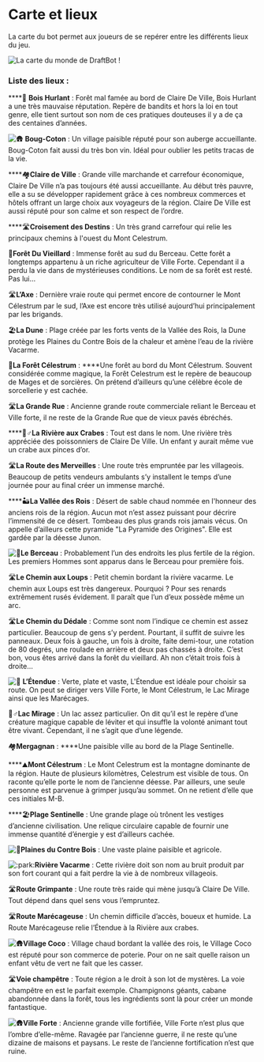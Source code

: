 # Carte et lieux

La carte du bot permet aux joueurs de se repérer entre les différents lieux du jeu.

![La carte du monde de DraftBot !](../.gitbook/assets/map.jpg)

### Liste des lieux :

\*\*\*\*🌳 **Bois Hurlant** : Forêt mal famée au bord de Claire De Ville, Bois Hurlant a une très mauvaise réputation. Repère de bandits et hors la loi en tout genre, elle tient surtout son nom de ces pratiques douteuses il y a de ça des centaines d’années.

![:hut:](https://discord.com/assets/553b3d5b39313e22a9f5864e7ea071f7.svg) **Boug-Coton** : Un village paisible réputé pour son auberge accueillante. Boug-Coton fait aussi du très bon vin. Idéal pour oublier les petits tracas de la vie.

\*\*\*\*🏘**Claire de Ville** : Grande ville marchande et carrefour économique, Claire De Ville n’a pas toujours été aussi accueillante. Au début très pauvre, elle a su se développer rapidement grâce à ces nombreux commerces et hôtels offrant un large choix aux voyageurs de la région. Claire De Ville est aussi réputé pour son calme et son respect de l’ordre.

\*\*\*\*🛣**Croisement des Destins** : Un très grand carrefour qui relie les principaux chemins à l'ouest du Mont Celestrum.

🌳**Forêt Du Vieillard** : Immense forêt au sud du Berceau. Cette forêt a longtemps appartenu à un riche agriculteur de Ville Forte. Cependant il a perdu la vie dans de mystérieuses conditions. Le nom de sa forêt est resté. Pas lui…

🛣**L’Axe** : Dernière vraie route qui permet encore de contourner le Mont Célestrum par le sud, l’Axe est encore très utilisé aujourd’hui principalement par les brigands.

🏖**La Dune** : Plage créée par les forts vents de la Vallée des Rois, la Dune protège les Plaines du Contre Bois de la chaleur et amène l’eau de la rivière Vacarme.

🌳**La Forêt Célestrum** : ****Une forêt au bord du Mont Célestrum. Souvent considérée comme magique, la Forêt Celestrum est le repère de beaucoup de Mages et de sorcières. On prétend d’ailleurs qu’une célèbre école de sorcellerie y est cachée.

🛣**La Grande Rue** : Ancienne grande route commerciale reliant le Berceau et Ville forte, il ne reste de la Grande Rue que de vieux pavés ébréchés.

\*\*\*\*🚣♂**La Rivière aux Crabes** : Tout est dans le nom. Une rivière très appréciée des poissonniers de Claire De Ville. Un enfant y aurait même vue un crabe aux pinces d’or.

🛣**La Route des Merveilles** : Une route très empruntée par les villageois. Beaucoup de petits vendeurs ambulants s’y installent le temps d’une journée pour au final créer un immense marché.

\*\*\*\*🏜**La Vallée des Rois** : Désert de sable chaud nommée en l'honneur des anciens rois de la région. Aucun mot n’est assez puissant pour décrire l’immensité de ce désert. Tombeau des plus grands rois jamais vécus. On appelle d’ailleurs cette pyramide "La Pyramide des Origines". Elle est gardée par la déesse Junon.

![:hibiscus:](https://discord.com/assets/07302a0ce95bfc27d75e6d9748f7c3c4.svg)**Le Berceau** : Probablement l’un des endroits les plus fertile de la région. Les premiers Hommes sont apparus dans le Berceau pour première fois.

🛣**Le Chemin aux Loups** : Petit chemin bordant la rivière vacarme. Le chemin aux Loups est très dangereux. Pourquoi ? Pour ses renards extrêmement rusés évidement. Il paraît que l’un d’eux possède même un arc.

🛣**Le Chemin du Dédale** : Comme sont nom l’indique ce chemin est assez particulier. Beaucoup de gens s’y perdent. Pourtant, il suffit de suivre les panneaux. Deux fois à gauche, un fois à droite, faite demi-tour, une rotation de 80 degrés, une roulade en arrière et deux pas chassés à droite. C’est bon, vous êtes arrivé dans la forêt du vieillard. Ah non c’était trois fois à droite…

![:hibiscus:](https://discord.com/assets/07302a0ce95bfc27d75e6d9748f7c3c4.svg) **L’Étendue** : Verte, plate et vaste, L'Étendue est idéale pour choisir sa route. On peut se diriger vers Ville Forte, le Mont Célestrum, le Lac Mirage ainsi que les Marécages.

🚣♂**Lac Mirage** : Un lac assez particulier. On dit qu’il est le repère d’une créature magique capable de léviter et qui insuffle la volonté animant tout être vivant. Cependant, il ne s’agit que d’une légende.

🏘**Mergagnan** : ****Une paisible ville au bord de la Plage Sentinelle.

\*\*\*\*⛰**Mont Célestrum** : Le Mont Celestrum est la montagne dominante de la région. Haute de plusieurs kilomètres, Celestrum est visible de tous. On raconte qu’elle porte le nom de l’ancienne déesse. Par ailleurs, une seule personne est parvenue à grimper jusqu’au sommet. On ne retient d’elle que ces initiales M-B.

\*\*\*\*🏖**Plage Sentinelle** : Une grande plage où trônent les vestiges d’ancienne civilisation. Une relique circulaire capable de fournir une immense quantité d’énergie y est d’ailleurs cachée.

![:hibiscus:](https://discord.com/assets/07302a0ce95bfc27d75e6d9748f7c3c4.svg)**Plaines du Contre Bois** : Une vaste plaine paisible et agricole.

![:park:](https://discord.com/assets/e17a95f8ce43367d6abb5ca1969a9f25.svg)**Rivière Vacarme** : Cette rivière doit son nom au bruit produit par son fort courant qui a fait perdre la vie à de nombreux villageois. 

🛣**Route Grimpante** : Une route très raide qui mène jusqu’à Claire De Ville. Tout dépend dans quel sens vous l’empruntez.

🛣**Route Marécageuse** : Un chemin difficile d’accès, boueux et humide. La Route Marécageuse relie l’Étendue à la Rivière aux crabes.

![:hut:](https://discord.com/assets/553b3d5b39313e22a9f5864e7ea071f7.svg)**Village Coco** : Village chaud bordant la vallée des rois, le Village Coco est réputé pour son commerce de poterie. Pour on ne sait quelle raison un enfant vêtu de vert ne fait que les casser.

🛣**Voie champêtre** : Toute région a le droit à son lot de mystères. La voie champêtre en est le parfait exemple. Champignons géants, cabane abandonnée dans la forêt, tous les ingrédients sont là pour créer un monde fantastique.

![:hut:](https://discord.com/assets/553b3d5b39313e22a9f5864e7ea071f7.svg)**Ville Forte** : Ancienne grande ville fortifiée, Ville Forte n’est plus que l’ombre d’elle-même. Ravagée par l’ancienne guerre, il ne reste qu’une dizaine de maisons et paysans. Le reste de l’ancienne fortification n’est que ruine. 

